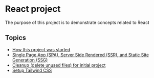 # React project

The purpose of this project is to demonstrate concepts related to React

## Topics

- [How this project was started](docs/project-initialization.md)
- [Single Page App (SPA), Server Side Rendered (SSR), and Static Site Generation (SSG)](docs/SPA-SSR-SSG.md)
- [Cleanup (delete unused files) for initial project](docs/delete-unused-initial-files.md)
- [Setup Tailwind CSS](docs/setup-tailwind-css.md)